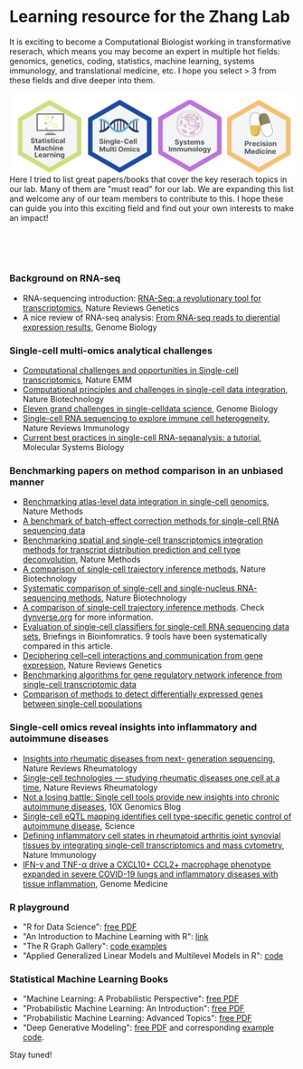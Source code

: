 # Learning resource for the Zhang Lab

It is exciting to become a Computational Biologist working in transformative reserach, which means you may become an expert in multiple hot fields: genomics, genetics, coding, statistics, machine learning, systems immunology, and translational medicine, etc. I hope you select > 3 from these fields and dive deeper into them. 

<img src="https://github.com/fanzhanglab/Zhang_lab_manual/blob/main/fields.png" width="500" align="right">

Here I tried to list great papers/books that cover the key reserach topics in our lab. Many of them are "must read" for our lab. We are expanding this list and welcome any of our team members to contribute to this. I hope these can guide you into this exciting field and find out your own interests to make an impact!

<br />
<br />
<br />


### Background on RNA-seq
- RNA-sequencing introduction: [RNA-Seq: a revolutionary tool for transcriptomics](https://www.nature.com/articles/nrg2484), Nature Reviews Genetics
- A nice review of RNA-seq analysis: [From RNA-seq reads to dierential expression results](https://genomebiology.biomedcentral.com/articles/10.1186/gb-2010-11-12-220), Genome Biology

### Single-cell multi-omics analytical challenges
- [Computational challenges and opportunities in Single-cell transcriptomics](https://www.nature.com/articles/s12276-020-0422-0), Nature EMM
- [Computational principles and challenges in single-cell data integration](https://www.nature.com/articles/s41587-021-00895-7), Nature Biotechnology
- [Eleven grand challenges in single-celldata science](https://genomebiology.biomedcentral.com/articles/10.1186/s13059-020-1926-6), Genome Biology
- [Single-cell RNA sequencing to explore immune cell heterogeneity](https://www.nature.com/articles/nri.2017.76), Nature Reviews Immunology
- [Current best practices in single-cell RNA-seqanalysis: a tutorial](https://www.embopress.org/doi/full/10.15252/msb.20188746), Molecular Systems Biology

### Benchmarking papers on method comparison in an unbiased manner
- [Benchmarking atlas-level data integration in single-cell genomics](https://www.nature.com/articles/s41592-021-01336-8), Nature Methods
- [A benchmark of batch-effect correction methods for single-cell RNA sequencing data](https://genomebiology.biomedcentral.com/articles/10.1186/s13059-019-1850-9)
- [Benchmarking spatial and single-cell transcriptomics integration methods for transcript distribution prediction and cell type deconvolution](https://www.nature.com/articles/s41592-022-01480-9), Nature Methods
- [A comparison of single-cell trajectory inference methods](https://www.nature.com/articles/s41587-019-0071-9), Nature Biotechnology
- [Systematic comparison of single-cell and single-nucleus RNA-sequencing methods](https://www.nature.com/articles/s41587-020-0465-8), Nature Biotechnology
- [A comparison of single-cell trajectory inference methods](https://www.nature.com/articles/s41587-019-0071-9). Check [dynverse.org](https://dynverse.org/) for more information.
- [Evaluation of single-cell classifiers for single-cell RNA sequencing data sets](https://academic.oup.com/bib/article/21/5/1581/5593804?login=false), Briefings in Bioinfomratics. 9 tools have been systematically compared in this article.
- [Deciphering cell–cell interactions and communication from gene expression](https://www.nature.com/articles/s41576-020-00292-x), Nature Reviews Genetics
- [Benchmarking algorithms for gene regulatory network inference from single-cell transcriptomic data](https://www.nature.com/articles/s41592-019-0690-6)
- [Comparison of methods to detect differentially expressed genes between single-cell populations](https://academic.oup.com/bib/article/18/5/735/2562772?login=false)


### Single-cell omics reveal insights into inflammatory and autoimmune diseases
- [Insights into rheumatic diseases from next- generation  sequencing](https://www.nature.com/articles/s41584-019-0217-7), Nature Reviews Rheumatology
- [Single-cell technologies — studying rheumatic diseases one cell at a time](https://www.nature.com/articles/s41584-019-0220-z), Nature Reviews Rheumatology
- [Not a losing battle: Single cell tools provide new insights into chronic autoimmune diseases](https://www.10xgenomics.com/blog/not-a-losing-battle-single-cell-tools-provide-new-insights-into-chronic-autoimmune-diseases), 10X Genomics Blog
- [Single-cell eQTL mapping identifies cell type-specific genetic control of autoimmune disease](https://www.science.org/doi/10.1126/science.abf3041), Science
- [Defining inflammatory cell states in rheumatoid arthritis joint synovial tissues by integrating single-cell transcriptomics and mass cytometry](https://www.nature.com/articles/s41590-019-0378-1), Nature Immunology
- [IFN-γ and TNF-α drive a CXCL10+ CCL2+ macrophage phenotype expanded in severe COVID-19 lungs and inflammatory diseases with tissue inflammation](https://genomemedicine.biomedcentral.com/articles/10.1186/s13073-021-00881-3), Genome Medicine


### R playground 
- "R for Data Science": [free PDF](https://r4ds.had.co.nz/index.html)
- "An Introduction to Machine Learning with R": [link](https://lgatto.github.io/IntroMachineLearningWithR/an-introduction-to-machine-learning-with-r.html)
- "The R Graph Gallery": [code examples](https://r-graph-gallery.com/)
- "Applied Generalized Linear Models and Multilevel Models in R": [code](https://bookdown.org/roback/bookdown-BeyondMLR/)


### Statistical Machine Learning Books 
- "Machine Learning: A Probabilistic Perspective": [free PDF](https://probml.github.io/pml-book/book0.html)
- "Probabilistic Machine Learning: An Introduction": [free PDF](https://probml.github.io/pml-book/book1.html)
- "Probabilistic Machine Learning: Advanced Topics": [free PDF](https://probml.github.io/pml-book/book2.html)
- "Deep Generative Modeling": [free PDF](https://link.springer.com/book/10.1007/978-3-030-93158-2) and corresponding [example code](https://github.com/jmtomczak/intro_dgm).


Stay tuned!



